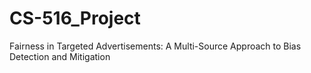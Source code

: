 # CS-516_Project
Fairness in Targeted Advertisements: A Multi-Source Approach to Bias Detection and Mitigation
